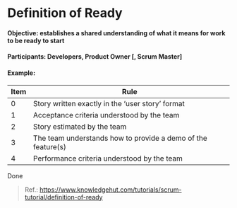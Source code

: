 # Definition of Ready
#### Objective: establishes a shared understanding of what it means for work to be ready to start
#### Participants: Developers, Product Owner [, Scrum Master]

#### Example:

| Item | Rule |
|--|--|
| 0 | Story written exactly in the ‘user story’ format |
| 1 | Acceptance criteria understood by the team |
| 2 | Story estimated by the team |
| 3 | The team understands how to provide a demo of the feature(s) |
| 4 | Performance criteria understood by the team ||

Done

>Ref.: https://www.knowledgehut.com/tutorials/scrum-tutorial/definition-of-ready


